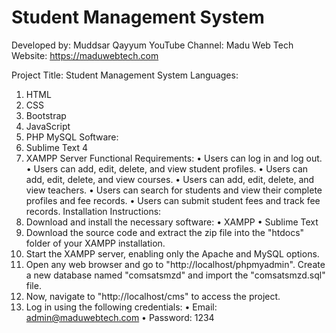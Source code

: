 # Student Management System
 Developed by: Muddsar Qayyum
YouTube Channel: Madu Web Tech
Website: https://maduwebtech.com

Project Title: Student Management System
Languages:
1.	HTML
2.	CSS
3.	Bootstrap
4.	JavaScript
5.	PHP MySQL
Software:
1.	Sublime Text 4
2.	XAMPP Server
Functional Requirements:
•	Users can log in and log out.
•	Users can add, edit, delete, and view student profiles.
•	Users can add, edit, delete, and view courses.
•	Users can add, edit, delete, and view teachers.
•	Users can search for students and view their complete profiles and fee records.
•	Users can submit student fees and track fee records.
Installation Instructions:
1.	Download and install the necessary software:
•	XAMPP
•	Sublime Text
2.	Download the source code and extract the zip file into the "htdocs" folder of your XAMPP installation.
3.	Start the XAMPP server, enabling only the Apache and MySQL options.
4.	Open any web browser and go to "http://localhost/phpmyadmin". Create a new database named "comsatsmzd" and import the "comsatsmzd.sql" file.
5.	Now, navigate to "http://localhost/cms" to access the project.
6.	Log in using the following credentials:
•	Email: admin@maduwebtech.com
•	Password: 1234


